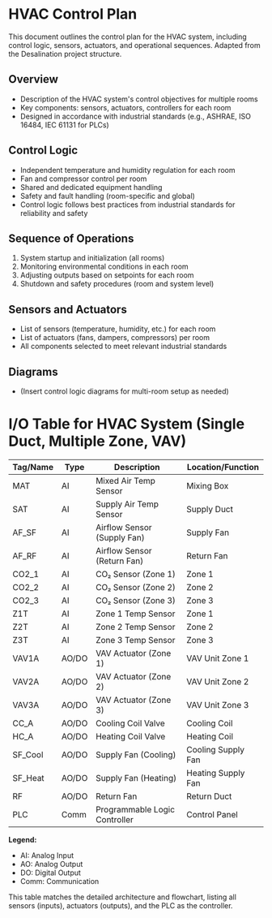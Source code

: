 # HVAC Control Plan

This document outlines the control plan for the HVAC system, including control logic, sensors, actuators, and operational sequences. Adapted from the Desalination project structure.

## Overview
- Description of the HVAC system's control objectives for multiple rooms
- Key components: sensors, actuators, controllers for each room
- Designed in accordance with industrial standards (e.g., ASHRAE, ISO 16484, IEC 61131 for PLCs)

## Control Logic
- Independent temperature and humidity regulation for each room
- Fan and compressor control per room
- Shared and dedicated equipment handling
- Safety and fault handling (room-specific and global)
- Control logic follows best practices from industrial standards for reliability and safety

## Sequence of Operations
1. System startup and initialization (all rooms)
2. Monitoring environmental conditions in each room
3. Adjusting outputs based on setpoints for each room
4. Shutdown and safety procedures (room and system level)

## Sensors and Actuators
- List of sensors (temperature, humidity, etc.) for each room
- List of actuators (fans, dampers, compressors) per room
- All components selected to meet relevant industrial standards

## Diagrams
- (Insert control logic diagrams for multi-room setup as needed)

# I/O Table for HVAC System (Single Duct, Multiple Zone, VAV)

| Tag/Name         | Type   | Description                        | Location/Function           |
|------------------|--------|------------------------------------|-----------------------------|
| MAT              | AI     | Mixed Air Temp Sensor              | Mixing Box                  |
| SAT              | AI     | Supply Air Temp Sensor             | Supply Duct                 |
| AF_SF            | AI     | Airflow Sensor (Supply Fan)        | Supply Fan                  |
| AF_RF            | AI     | Airflow Sensor (Return Fan)        | Return Fan                  |
| CO2_1            | AI     | CO₂ Sensor (Zone 1)                | Zone 1                      |
| CO2_2            | AI     | CO₂ Sensor (Zone 2)                | Zone 2                      |
| CO2_3            | AI     | CO₂ Sensor (Zone 3)                | Zone 3                      |
| Z1T              | AI     | Zone 1 Temp Sensor                 | Zone 1                      |
| Z2T              | AI     | Zone 2 Temp Sensor                 | Zone 2                      |
| Z3T              | AI     | Zone 3 Temp Sensor                 | Zone 3                      |
| VAV1A            | AO/DO  | VAV Actuator (Zone 1)              | VAV Unit Zone 1             |
| VAV2A            | AO/DO  | VAV Actuator (Zone 2)              | VAV Unit Zone 2             |
| VAV3A            | AO/DO  | VAV Actuator (Zone 3)              | VAV Unit Zone 3             |
| CC_A             | AO/DO  | Cooling Coil Valve                 | Cooling Coil                |
| HC_A             | AO/DO  | Heating Coil Valve                 | Heating Coil                |
| SF_Cool          | AO/DO  | Supply Fan (Cooling)               | Cooling Supply Fan          |
| SF_Heat          | AO/DO  | Supply Fan (Heating)               | Heating Supply Fan          |
| RF               | AO/DO  | Return Fan                         | Return Duct                 |
| PLC              | Comm   | Programmable Logic Controller      | Control Panel               |

**Legend:**
- AI: Analog Input
- AO: Analog Output
- DO: Digital Output
- Comm: Communication

This table matches the detailed architecture and flowchart, listing all sensors (inputs), actuators (outputs), and the PLC as the controller.
